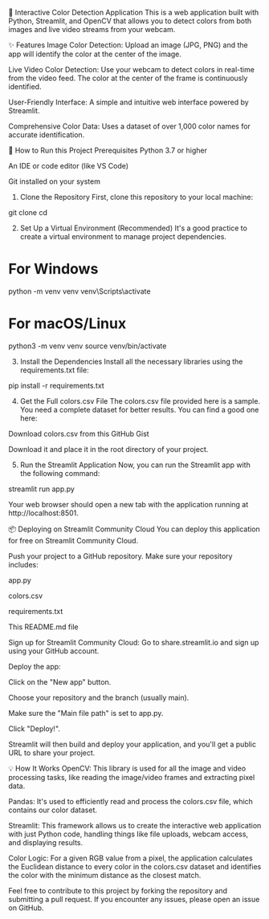 🎨 Interactive Color Detection Application
This is a web application built with Python, Streamlit, and OpenCV that allows you to detect colors from both images and live video streams from your webcam.

✨ Features
Image Color Detection: Upload an image (JPG, PNG) and the app will identify the color at the center of the image.

Live Video Color Detection: Use your webcam to detect colors in real-time from the video feed. The color at the center of the frame is continuously identified.

User-Friendly Interface: A simple and intuitive web interface powered by Streamlit.

Comprehensive Color Data: Uses a dataset of over 1,000 color names for accurate identification.

🚀 How to Run this Project
Prerequisites
Python 3.7 or higher

An IDE or code editor (like VS Code)

Git installed on your system

1. Clone the Repository
First, clone this repository to your local machine:

git clone <your-repository-url>
cd <repository-directory>

2. Set Up a Virtual Environment (Recommended)
It's a good practice to create a virtual environment to manage project dependencies.

# For Windows
python -m venv venv
venv\Scripts\activate

# For macOS/Linux
python3 -m venv venv
source venv/bin/activate

3. Install the Dependencies
Install all the necessary libraries using the requirements.txt file:

pip install -r requirements.txt

4. Get the Full colors.csv File
The colors.csv file provided here is a sample. You need a complete dataset for better results. You can find a good one here:

Download colors.csv from this GitHub Gist

Download it and place it in the root directory of your project.

5. Run the Streamlit Application
Now, you can run the Streamlit app with the following command:

streamlit run app.py

Your web browser should open a new tab with the application running at http://localhost:8501.

📦 Deploying on Streamlit Community Cloud
You can deploy this application for free on Streamlit Community Cloud.

Push your project to a GitHub repository. Make sure your repository includes:

app.py

colors.csv

requirements.txt

This README.md file

Sign up for Streamlit Community Cloud: Go to share.streamlit.io and sign up using your GitHub account.

Deploy the app:

Click on the "New app" button.

Choose your repository and the branch (usually main).

Make sure the "Main file path" is set to app.py.

Click "Deploy!".

Streamlit will then build and deploy your application, and you'll get a public URL to share your project.

💡 How It Works
OpenCV: This library is used for all the image and video processing tasks, like reading the image/video frames and extracting pixel data.

Pandas: It's used to efficiently read and process the colors.csv file, which contains our color dataset.

Streamlit: This framework allows us to create the interactive web application with just Python code, handling things like file uploads, webcam access, and displaying results.

Color Logic: For a given RGB value from a pixel, the application calculates the Euclidean distance to every color in the colors.csv dataset and identifies the color with the minimum distance as the closest match.

Feel free to contribute to this project by forking the repository and submitting a pull request. If you encounter any issues, please open an issue on GitHub.

